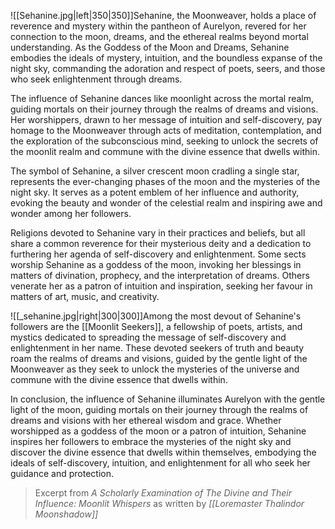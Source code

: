 ![[Sehanine.jpg|left|350|350]]Sehanine, the Moonweaver, holds a place of reverence and mystery within the pantheon of Aurelyon, revered for her connection to the moon, dreams, and the ethereal realms beyond mortal understanding. As the Goddess of the Moon and Dreams, Sehanine embodies the ideals of mystery, intuition, and the boundless expanse of the night sky, commanding the adoration and respect of poets, seers, and those who seek enlightenment through dreams.

The influence of Sehanine dances like moonlight across the mortal realm, guiding mortals on their journey through the realms of dreams and visions. Her worshippers, drawn to her message of intuition and self-discovery, pay homage to the Moonweaver through acts of meditation, contemplation, and the exploration of the subconscious mind, seeking to unlock the secrets of the moonlit realm and commune with the divine essence that dwells within.

The symbol of Sehanine, a silver crescent moon cradling a single star, represents the ever-changing phases of the moon and the mysteries of the night sky. It serves as a potent emblem of her influence and authority, evoking the beauty and wonder of the celestial realm and inspiring awe and wonder among her followers.

Religions devoted to Sehanine vary in their practices and beliefs, but all share a common reverence for their mysterious deity and a dedication to furthering her agenda of self-discovery and enlightenment. Some sects worship Sehanine as a goddess of the moon, invoking her blessings in matters of divination, prophecy, and the interpretation of dreams. Others venerate her as a patron of intuition and inspiration, seeking her favour in matters of art, music, and creativity.

![[_sehanine.jpg|right|300|300]]Among the most devout of Sehanine's followers are the [[Moonlit Seekers]], a fellowship of poets, artists, and mystics dedicated to spreading the message of self-discovery and enlightenment in her name. These devoted seekers of truth and beauty roam the realms of dreams and visions, guided by the gentle light of the Moonweaver as they seek to unlock the mysteries of the universe and commune with the divine essence that dwells within.

In conclusion, the influence of Sehanine illuminates Aurelyon with the gentle light of the moon, guiding mortals on their journey through the realms of dreams and visions with her ethereal wisdom and grace. Whether worshipped as a goddess of the moon or a patron of intuition, Sehanine inspires her followers to embrace the mysteries of the night sky and discover the divine essence that dwells within themselves, embodying the ideals of self-discovery, intuition, and enlightenment for all who seek her guidance and protection.

> Excerpt from _A Scholarly Examination of The Divine and Their Influence: Moonlit Whispers_ as written by *[[Loremaster Thalindor Moonshadow]]*